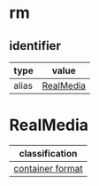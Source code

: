 # rm

## identifier
| type              | value
| ----------------- | -----
| alias             | [RealMedia](#realmedia)

# RealMedia
| classification
| --------------
| [container format](container.md)
